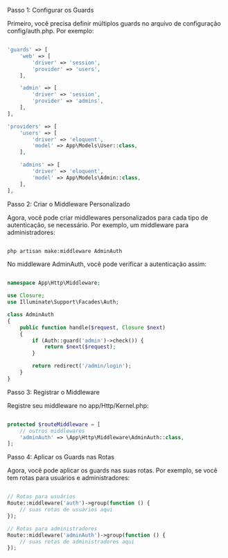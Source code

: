 Passo 1: Configurar os Guards

Primeiro, você precisa definir múltiplos guards no arquivo de configuração config/auth.php. Por exemplo:

```php

'guards' => [
    'web' => [
        'driver' => 'session',
        'provider' => 'users',
    ],

    'admin' => [
        'driver' => 'session',
        'provider' => 'admins',
    ],
],

'providers' => [
    'users' => [
        'driver' => 'eloquent',
        'model' => App\Models\User::class,
    ],

    'admins' => [
        'driver' => 'eloquent',
        'model' => App\Models\Admin::class,
    ],
],
```
Passo 2: Criar o Middleware Personalizado

Agora, você pode criar middlewares personalizados para cada tipo de autenticação, se necessário. Por exemplo, um middleware para administradores:

```bash

php artisan make:middleware AdminAuth
```
No middleware AdminAuth, você pode verificar a autenticação assim:

```php

namespace App\Http\Middleware;

use Closure;
use Illuminate\Support\Facades\Auth;

class AdminAuth
{
    public function handle($request, Closure $next)
    {
        if (Auth::guard('admin')->check()) {
            return $next($request);
        }

        return redirect('/admin/login');
    }
}
```
Passo 3: Registrar o Middleware

Registre seu middleware no app/Http/Kernel.php:

```php

protected $routeMiddleware = [
    // outros middlewares
    'adminAuth' => \App\Http\Middleware\AdminAuth::class,
];
```
Passo 4: Aplicar os Guards nas Rotas

Agora, você pode aplicar os guards nas suas rotas. Por exemplo, se você tem rotas para usuários e administradores:

```php

// Rotas para usuários
Route::middleware('auth')->group(function () {
    // suas rotas de usuários aqui
});

// Rotas para administradores
Route::middleware('adminAuth')->group(function () {
    // suas rotas de administradores aqui
});
```